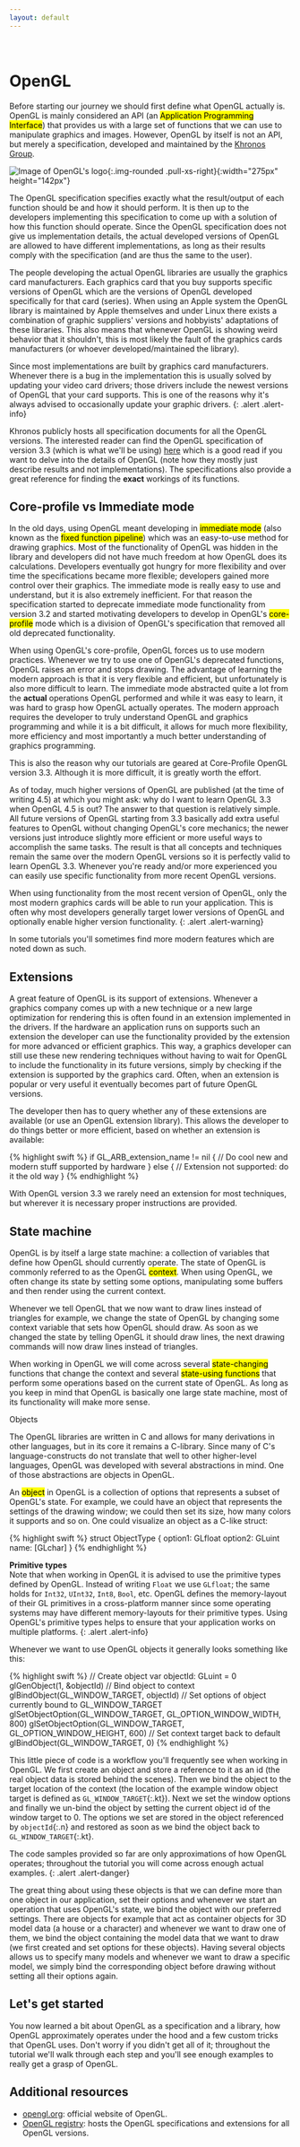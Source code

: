 ```yaml
---
layout: default
---
```

# <br />OpenGL

Before starting our journey we should first define what OpenGL actually is. OpenGL is mainly considered an API (an <span><mark>Application Programming Interface</mark></span>) that provides us with a large set of functions that we can use to manipulate graphics and images. However, OpenGL by itself is not an API, but merely a specification, developed and maintained by the [Khronos Group](http://www.khronos.org/).

![Image of OpenGL's logo](/images/01/opengl.jpg){:.img-rounded .pull-xs-right}{:width="275px" height="142px"}

The OpenGL specification specifies exactly what the result/output of each function should be and how it should perform. It is then up to the developers implementing this specification to come up with a solution of how this function should operate. Since the OpenGL specification does not give us implementation details, the actual developed versions of OpenGL are allowed to have different implementations, as long as their results comply with the specification (and are thus the same to the user).

The people developing the actual OpenGL libraries are usually the graphics card manufacturers. Each graphics card that you buy supports specific versions of OpenGL which are the versions of OpenGL developed specifically for that card (series). When using an Apple system the OpenGL library is maintained by Apple themselves and under Linux there exists a combination of graphic suppliers' versions and hobbyists' adaptations of these libraries. This also means that whenever OpenGL is showing weird behavior that it shouldn't, this is most likely the fault of the graphics cards manufacturers (or whoever developed/maintained the library).

Since most implementations are built by graphics card manufacturers. Whenever there is a bug in the implementation this is usually solved by updating your video card drivers; those drivers include the newest versions of OpenGL that your card supports. This is one of the reasons why it's always advised to occasionally update your graphic drivers.
{: .alert .alert-info}

Khronos publicly hosts all specification documents for all the OpenGL versions. The interested reader can find the OpenGL specification of version 3.3 (which is what we'll be using) [here](https://www.opengl.org/registry/doc/glspec33.core.20100311.withchanges.pdf) which is a good read if you want to delve into the details of OpenGL (note how they mostly just describe results and not implementations). The specifications also provide a great reference for finding the **exact** workings of its functions.

## Core-profile vs Immediate mode

In the old days, using OpenGL meant developing in <span><mark>immediate mode</mark></span> (also known as the <span><mark>fixed function pipeline</mark></span>) which was an easy-to-use method for drawing graphics. Most of the functionality of OpenGL was hidden in the library and developers did not have much freedom at how OpenGL does its calculations. Developers eventually got hungry for more flexibility and over time the specifications became more flexible; developers gained more control over their graphics. The immediate mode is really easy to use and understand, but it is also extremely inefficient. For that reason the specification started to deprecate immediate mode functionality from version 3.2 and started motivating developers to develop in OpenGL's <span><mark>core-profile</mark></span> mode which is a division of OpenGL's specification that removed all old deprecated functionality.

When using OpenGL's core-profile, OpenGL forces us to use modern practices. Whenever we try to use one of OpenGL's deprecated functions, OpenGL raises an error and stops drawing. The advantage of learning the modern approach is that it is very flexible and efficient, but unfortunately is also more difficult to learn. The immediate mode abstracted quite a lot from the **actual** operations OpenGL performed and while it was easy to learn, it was hard to grasp how OpenGL actually operates. The modern approach requires the developer to truly understand OpenGL and graphics programming and while it is a bit difficult, it allows for much more flexibility, more efficiency and most importantly a much better understanding of graphics programming.

This is also the reason why our tutorials are geared at Core-Profile OpenGL version 3.3. Although it is more difficult, it is greatly worth the effort.

As of today, much higher versions of OpenGL are published (at the time of writing 4.5) at which you might ask: why do I want to learn OpenGL 3.3 when OpenGL 4.5 is out? The answer to that question is relatively simple. All future versions of OpenGL starting from 3.3 basically add extra useful features to OpenGL without changing OpenGL's core mechanics; the newer versions just introduce slightly more efficient or more useful ways to accomplish the same tasks. The result is that all concepts and techniques remain the same over the modern OpenGL versions so it is perfectly valid to learn OpenGL 3.3. Whenever you're ready and/or more experienced you can easily use specific functionality from more recent OpenGL versions.

When using functionality from the most recent version of OpenGL, only the most modern graphics cards will be able to run your application. This is often why most developers generally target lower versions of OpenGL and optionally enable higher version functionality.
{: .alert .alert-warning}

In some tutorials you'll sometimes find more modern features which are noted down as such.

## Extensions

A great feature of OpenGL is its support of extensions. Whenever a graphics company comes up with a new technique or a new large optimization for rendering this is often found in an extension implemented in the drivers. If the hardware an application runs on supports such an extension the developer can use the functionality provided by the extension for more advanced or efficient graphics. This way, a graphics developer can still use these new rendering techniques without having to wait for OpenGL to include the functionality in its future versions, simply by checking if the extension is supported by the graphics card. Often, when an extension is popular or very useful it eventually becomes part of future OpenGL versions.

The developer then has to query whether any of these extensions are available (or use an OpenGL extension library). This allows the developer to do things better or more efficient, based on whether an extension is available:

{% highlight swift %}
if GL_ARB_extension_name != nil
{
    // Do cool new and modern stuff supported by hardware
}
else
{
    // Extension not supported: do it the old way
}
{% endhighlight %}


With OpenGL version 3.3 we rarely need an extension for most techniques, but wherever it is necessary proper instructions are provided.

## State machine

OpenGL is by itself a large state machine: a collection of variables that define how OpenGL should currently operate. The state of OpenGL is commonly referred to as the OpenGL <span><mark>context</mark></span>. When using OpenGL, we often change its state by setting some options, manipulating some buffers and then render using the current context.

Whenever we tell OpenGL that we now want to draw lines instead of triangles for example, we change the state of OpenGL by changing some context variable that sets how OpenGL should draw. As soon as we changed the state by telling OpenGL it should draw lines, the next drawing commands will now draw lines instead of triangles.

When working in OpenGL we will come across several <span><mark>state-changing</mark></span> functions that change the context and several <span><mark>state-using functions</mark></span> that perform some operations based on the current state of OpenGL. As long as you keep in mind that OpenGL is basically one large state machine, most of its functionality will make more sense.

Objects

The OpenGL libraries are written in C and allows for many derivations in other languages, but in its core it remains a C-library. Since many of C's language-constructs do not translate that well to other higher-level languages, OpenGL was developed with several abstractions in mind. One of those abstractions are objects in OpenGL.

An <span><mark>object</mark></span> in OpenGL is a collection of options that represents a subset of OpenGL's state. For example, we could have an object that represents the settings of the drawing window; we could then set its size, how many colors it supports and so on. One could visualize an object as a C-like struct:

{% highlight swift %}
struct ObjectType {
    option1: GLfloat
    option2: GLuint
    name: [GLchar]
}
{% endhighlight %}

**Primitive types**<br/>
Note that when working in OpenGL it is advised to use the primitive types defined by OpenGL. Instead of writing `Float` we use `GLfloat`; the same holds for `Int32`, `UInt32`, `Int8`, `Bool`, etc. OpenGL defines the memory-layout of their GL primitives in a cross-platform manner since some operating systems may have different memory-layouts for their primitive types. Using OpenGL's primitive types helps to ensure that your application works on multiple platforms.
{: .alert .alert-info}

Whenever we want to use OpenGL objects it generally looks something like this:

{% highlight swift %}
// Create object
var objectId: GLuint = 0
glGenObject(1, &objectId)
// Bind object to context
glBindObject(GL_WINDOW_TARGET, objectId)
// Set options of object currently bound to GL_WINDOW_TARGET
glSetObjectOption(GL_WINDOW_TARGET, GL_OPTION_WINDOW_WIDTH, 800)
glSetObjectOption(GL_WINDOW_TARGET, GL_OPTION_WINDOW_HEIGHT, 600)
// Set context target back to default
glBindObject(GL_WINDOW_TARGET, 0)
{% endhighlight %}


This little piece of code is a workflow you'll frequently see when working in OpenGL. We first create an object and store a reference to it as an id (the real object data is stored behind the scenes). Then we bind the object to the target location of the context (the location of the example window object target is defined as `GL_WINDOW_TARGET`{:.kt}). Next we set the window options and finally we un-bind the object by setting the current object id of the window target to 0. The options we set are stored in the object referenced by `objectId`{:.n} and restored as soon as we bind the object back to `GL_WINDOW_TARGET`{:.kt}.

The code samples provided so far are only approximations of how OpenGL operates; throughout the tutorial you will come across enough actual examples.
{: .alert .alert-danger}

The great thing about using these objects is that we can define more than one object in our application, set their options and whenever we start an operation that uses OpenGL's state, we bind the object with our preferred settings. There are objects for example that act as container objects for 3D model data (a house or a character) and whenever we want to draw one of them, we bind the object containing the model data that we want to draw (we first created and set options for these objects). Having several objects allows us to specify many models and whenever we want to draw a specific model, we simply bind the corresponding object before drawing without setting all their options again.

## Let's get started

You now learned a bit about OpenGL as a specification and a library, how OpenGL approximately operates under the hood and a few custom tricks that OpenGL uses. Don't worry if you didn't get all of it; throughout the tutorial we'll walk through each step and you'll see enough examples to really get a grasp of OpenGL.

## Additional resources

 * [opengl.org](https://www.opengl.org/): official website of OpenGL.
 * [OpenGL registry](https://www.opengl.org/registry/): hosts the OpenGL specifications and extensions for all OpenGL versions.
 